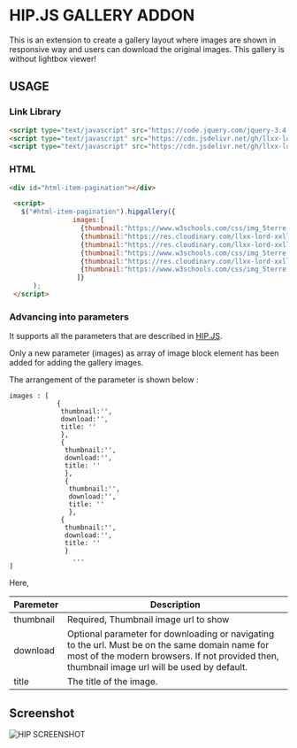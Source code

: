 # HIP.JS GALLERY ADDON
This is an extension to create a gallery layout where images are shown in responsive way and users can download the original images. This gallery is without lightbox viewer! 

## USAGE
### Link Library
```html
<script type="text/javascript" src="https://code.jquery.com/jquery-3.4.1.min.js"></script>
<script type="text/javascript" src="https://cdn.jsdelivr.net/gh/llxx-lord-xxll/html-item-pagination/lib/hip.js"></script>
<script type="text/javascript" src="https://cdn.jsdelivr.net/gh/llxx-lord-xxll/html-item-pagination/gallery/hip-gallery.js"></script>
```
### HTML
  ```html
<div id="html-item-pagination"></div>
```

```html
 <script>
   $("#html-item-pagination").hipgallery({
                images:[
                  {thumbnail:"https://www.w3schools.com/css/img_5terre.jpg",download:"http://localhost:63342/html-item-pagination/gallery/hip-gallery.js",title:"Title 1"},
                  {thumbnail:"https://res.cloudinary.com/llxx-lord-xxll/image/upload/v1574253844/hip/hip_h31zgf.png",download:"http://localhost:63342/html-item-pagination/gallery/hip-gallery.js",title:"Title 2"},
                  {thumbnail:"https://res.cloudinary.com/llxx-lord-xxll/image/upload/v1574253844/hip/hip_h31zgf.png",download:"http://localhost:63342/html-item-pagination/gallery/hip-gallery.js",title:"Title 3"},
                  {thumbnail:"https://www.w3schools.com/css/img_5terre.jpg",download:"http://localhost:63342/html-item-pagination/gallery/hip-gallery.js",title:"Title 4"},
                  {thumbnail:"https://res.cloudinary.com/llxx-lord-xxll/image/upload/v1574253844/hip/hip_h31zgf.png",download:"http://localhost:63342/html-item-pagination/gallery/hip-gallery.js",title:"Title 5"},
                  {thumbnail:"https://www.w3schools.com/css/img_5terre.jpg",download:"http://localhost:63342/html-item-pagination/gallery/hip-gallery.js",title:"Title 6"},
                 ]}
      );
 </script>
```
### Advancing into parameters
It supports all the parameters that are described in [HIP.JS](https://github.com/llxx-lord-xxll/html-item-pagination).

Only a new parameter (images) as array of image block element has been added for adding the gallery images. 

The arrangement of the parameter is shown below : 

```
images : [
            {
             thumbnail:'',
             download:'',
             title: ''
             },
             {
              thumbnail:'',
              download:'',
              title: ''
              },
              {
               thumbnail:'',
               download:'',
               title: ''
               },
             {
              thumbnail:'',
              download:'',
              title: ''
              }
                ...
]
```

Here,

Paremeter | Description
------------ | -------------
thumbnail | Required, Thumbnail image url to show
download | Optional parameter for downloading or navigating to the url. Must be on the same domain name for most of the modern browsers. If not provided then, thumbnail image url will be used by default.
title | The title of the image.

## Screenshot
![HIP SCREENSHOT](https://res.cloudinary.com/llxx-lord-xxll/image/upload/v1575366360/hip/hip-gallery_zxftly.png)
